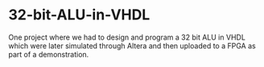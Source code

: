 # 32-bit-ALU-in-VHDL
One project where we had to design and program a 32 bit ALU in VHDL which were later simulated through Altera and then uploaded to a FPGA as part of a demonstration. 
